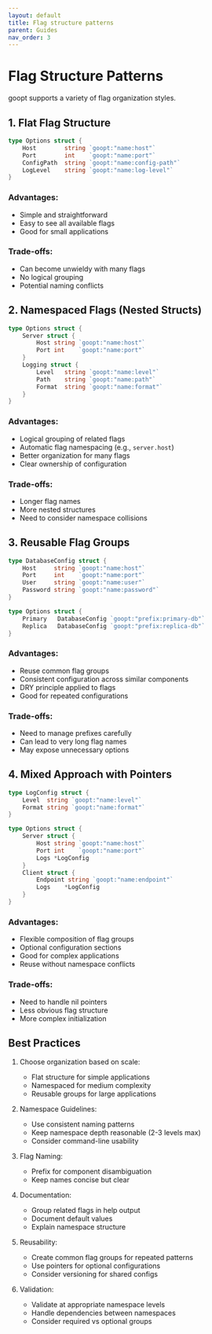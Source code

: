 ```yaml
---
layout: default
title: Flag structure patterns
parent: Guides
nav_order: 3
---
```


# Flag Structure Patterns

goopt supports a variety of flag organization styles.

## 1. Flat Flag Structure
```go
type Options struct {
    Host        string `goopt:"name:host"`
    Port        int    `goopt:"name:port"`
    ConfigPath  string `goopt:"name:config-path"`
    LogLevel    string `goopt:"name:log-level"`
}
```

### Advantages:
- Simple and straightforward
- Easy to see all available flags
- Good for small applications

### Trade-offs:
- Can become unwieldy with many flags
- No logical grouping
- Potential naming conflicts

## 2. Namespaced Flags (Nested Structs)
```go
type Options struct {
    Server struct {
        Host string `goopt:"name:host"`
        Port int    `goopt:"name:port"`
    }
    Logging struct {
        Level   string `goopt:"name:level"`
        Path    string `goopt:"name:path"`
        Format  string `goopt:"name:format"`
    }
}
```

### Advantages:
- Logical grouping of related flags
- Automatic flag namespacing (e.g., `server.host`)
- Better organization for many flags
- Clear ownership of configuration

### Trade-offs:
- Longer flag names
- More nested structures
- Need to consider namespace collisions

## 3. Reusable Flag Groups
```go
type DatabaseConfig struct {
    Host     string `goopt:"name:host"`
    Port     int    `goopt:"name:port"`
    User     string `goopt:"name:user"`
    Password string `goopt:"name:password"`
}

type Options struct {
    Primary   DatabaseConfig `goopt:"prefix:primary-db"`
    Replica   DatabaseConfig `goopt:"prefix:replica-db"`
}
```

### Advantages:
- Reuse common flag groups
- Consistent configuration across similar components
- DRY principle applied to flags
- Good for repeated configurations

### Trade-offs:
- Need to manage prefixes carefully
- Can lead to very long flag names
- May expose unnecessary options

## 4. Mixed Approach with Pointers
```go
type LogConfig struct {
    Level  string `goopt:"name:level"`
    Format string `goopt:"name:format"`
}

type Options struct {
    Server struct {
        Host string `goopt:"name:host"`
        Port int    `goopt:"name:port"`
        Logs *LogConfig
    }
    Client struct {
        Endpoint string `goopt:"name:endpoint"`
        Logs    *LogConfig
    }
}
```

### Advantages:
- Flexible composition of flag groups
- Optional configuration sections
- Good for complex applications
- Reuse without namespace conflicts

### Trade-offs:
- Need to handle nil pointers
- Less obvious flag structure
- More complex initialization

## Best Practices

1. Choose organization based on scale:
   - Flat structure for simple applications
   - Namespaced for medium complexity
   - Reusable groups for large applications

2. Namespace Guidelines:
   - Use consistent naming patterns
   - Keep namespace depth reasonable (2-3 levels max)
   - Consider command-line usability

3. Flag Naming:
   - Prefix for component disambiguation
   - Keep names concise but clear

4. Documentation:
   - Group related flags in help output
   - Document default values
   - Explain namespace structure

5. Reusability:
   - Create common flag groups for repeated patterns
   - Use pointers for optional configurations
   - Consider versioning for shared configs

6. Validation:
   - Validate at appropriate namespace levels
   - Handle dependencies between namespaces
   - Consider required vs optional groups